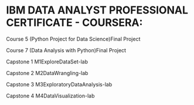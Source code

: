 # IBM DATA ANALYST PROFESSIONAL CERTIFICATE - COURSERA:

Course 5 (Python Project for Data Science)Final Project

Course 7 (Data Analysis with Python)Final Project

Capstone 1  M1ExploreDataSet-lab

Capstone 2  M2DataWrangling-lab

Capstone 3  M3ExploratoryDataAnalysis-lab

Capstone 4  M4DataVisualization-lab
